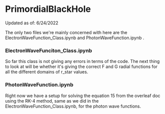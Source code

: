# PrimordialBlackHole

Updated as of: 6/24/2022

The only two files we're mainly concerned with here are the ElectronWaveFunction_Class.ipynb and PhotonWaveFunction.ipynb . 

### ElectronWaveFunciton_Class.ipynb 

So far this class is not giving any errors in terms of the code. The next thing to look at will be whether it's giving the correct F and G radial functions for all the different domains of r_star values. 

  
### PhotonWaveFunction.ipynb

Right now we have a setup for solving the equation 15 from the overleaf doc using the RK-4 method, same as we did in the ElectronWaveFunction_Class.ipynb, for the photon wave functions.
